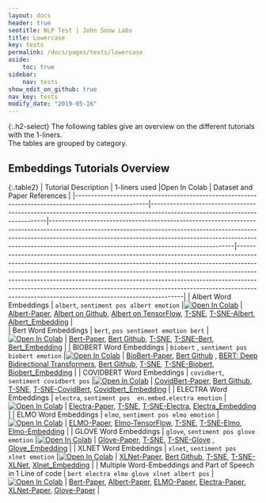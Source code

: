```yaml
---
layout: docs
header: true
seotitle: NLP Test | John Snow Labs
title: Lowercase
key: tests
permalink: /docs/pages/tests/lowercase
aside:
    toc: true
sidebar:
    nav: tests
show_edit_on_github: true
nav_key: tests
modify_date: "2019-05-16"
---
```


<div class="main-docs" markdown="1"><div class="h3-box" markdown="1">

{:.h2-select}
The following tables give an overview on the different tutorials with the 1-liners.                    
The tables are grouped
by category. 

</div><div class="h3-box" markdown="1">

## Embeddings Tutorials Overview

{:.table2}
|          Tutorial Description                                                                       |   1-liners used                                                                                                         |Open In Colab                                                                                                                                                                                                                                                                                       | Dataset and Paper References                                                                                                                                                                                                                                                                                                                                                                                                                                      |
|-----------------------------------------------------------------------------------------------------|---------------------------------------------------------------------------------------------------------------------------|----------------------------------------------------------------------------------------------------------------------------------------------------------------------------------------------------------------------------------------------------------------------------------------------------|-------------------------------------------------------------------------------------------------------------------------------------------------------------------------------------------------------------------------------------------------------------------------------------------------------------------------------------------------------------------------------------------------------------------------------------------------------------------|
| Albert Word Embeddings                                                                      | `albert`, `sentiment pos albert emotion`                                                                                  |[![Open In Colab](https://colab.research.google.com/assets/colab-badge.svg)](https://colab.research.google.com/github/JohnSnowLabs/nlu/blob/master/examples/colab/component_examples/word_embeddings/NLU_ALBERT_word_embeddings_and_t-SNE_visualization_example.ipynb)                              | [Albert-Paper](https://arxiv.org/pdf/1909.11942.pdf),  [Albert on Github](https://github.com/google-research/ALBERT), [Albert on TensorFlow](https://tfhub.dev/s?q=albert), [T-SNE](https://www.jmlr.org/papers/volume9/vandermaaten08a/vandermaaten08a.pdf?fbclid=IwA), [T-SNE-Albert](https://medium.com/spark-nlp/1-line-to-albert-word-embeddings-with-nlu-in-python-1691bc048ed1), [Albert_Embedding](https://nlp.johnsnowlabs.com/2021/06/23/albert_base_uncased_en.html)                                                                            |                                            
| Bert Word Embeddings                                                                        | `bert`, `pos sentiment emotion bert`                                                                                      |[![Open In Colab](https://colab.research.google.com/assets/colab-badge.svg)](https://colab.research.google.com/github/JohnSnowLabs/nlu/blob/master/examples/colab/component_examples/word_embeddings/NLU_BERT_word_embeddings_and_t-SNE_visualization_example.ipynb)                                | [Bert-Paper](https://arxiv.org/abs/1810.04805), [Bert Github](https://github.com/google-research/bert), [T-SNE](https://www.jmlr.org/papers/volume9/vandermaaten08a/vandermaaten08a.pdf?fbclid=IwA), [T-SNE-Bert](https://medium.com/spark-nlp/1-line-to-bert-word-embeddings-with-nlu-f50d2b08cddc), [Bert_Embedding](https://nlp.johnsnowlabs.com/2020/08/25/sent_small_bert_L2_128.html)                                                                                                                                                              |
| BIOBERT Word Embeddings                                                                     | `biobert` , `sentiment pos biobert emotion`                                                                               |[![Open In Colab](https://colab.research.google.com/assets/colab-badge.svg)](https://colab.research.google.com/github/JohnSnowLabs/nlu/blob/master/examples/colab/component_examples/word_embeddings/NLU_BIOBERT_word_embeddings_and_t-SNE_visualization_example.ipynb)                             | [BioBert-Paper](https://arxiv.org/abs/1901.08746), [Bert Github](https://github.com/google-research/bert) , [BERT: Deep Bidirectional Transformers](https://arxiv.org/abs/1810.04805), [Bert Github](https://github.com/google-research/bert), [T-SNE](https://www.jmlr.org/papers/volume9/vandermaaten08a/vandermaaten08a.pdf?fbclid=IwA), [T-SNE-Biobert](https://medium.com/spark-nlp/1-line-to-biobert-word-embeddings-with-nlu-in-python-7224ab52e131), [Biobert_Embedding](https://nlp.johnsnowlabs.com/2020/08/25/biobert_pubmed_base_cased.html)       |
| COVIDBERT Word Embeddings                                                                   | `covidbert`, `sentiment covidbert pos`                                                                                    |[![Open In Colab](https://colab.research.google.com/assets/colab-badge.svg)](https://colab.research.google.com/github/JohnSnowLabs/nlu/blob/master/examples/colab/component_examples/word_embeddings/NLU_COVIDBERT_word_embeddings_and_t-SNE_visualization_example.ipynb)                           | [CovidBert-Paper](https://journals.flvc.org/FLAIRS/article/view/128488), [Bert Github](https://github.com/google-research/bert), [T-SNE](https://www.jmlr.org/papers/volume9/vandermaaten08a/vandermaaten08a.pdf?fbclid=IwA), [T-SNE-CovidBert](https://medium.com/spark-nlp/1-line-to-covidbert-word-embeddings-with-nlu-in-python-e67396da2f78), [Covidbert_Embedding](https://nlp.johnsnowlabs.com/2020/08/27/covidbert_large_uncased.html)                                                                                                                 |
| ELECTRA Word Embeddings                                                                     | `electra`, `sentiment pos  en.embed.electra emotion`                                                                      |[![Open In Colab](https://colab.research.google.com/assets/colab-badge.svg)](https://colab.research.google.com/github/JohnSnowLabs/nlu/blob/master/examples/colab/component_examples/word_embeddings/NLU_ELECTRA_word_embeddings_and_t-SNE_visualization_example.ipynb)                             | [Electra-Paper](https://arxiv.org/abs/2003.10555), [T-SNE](https://www.jmlr.org/papers/volume9/vandermaaten08a/vandermaaten08a.pdf?fbclid=IwA), [T-SNE-Electra](https://medium.com/spark-nlp/1-line-to-electra-word-embeddings-with-nlu-in-python-25f749bf3e92), [Electra_Embedding](https://nlp.johnsnowlabs.com/2020/08/27/electra_small_uncased.html)                                                                                                                                                                                                   |
| ELMO Word Embeddings                                                                        | `elmo`, `sentiment pos elmo emotion`                                                                                      |[![Open In Colab](https://colab.research.google.com/assets/colab-badge.svg)](https://colab.research.google.com/github/JohnSnowLabs/nlu/blob/master/examples/colab/component_examples/word_embeddings/NLU_ELMo_word_embeddings_and_t-SNE_visualization_example.ipynb)                                | [ELMO-Paper](https://arxiv.org/abs/1802.05365), [Elmo-TensorFlow](https://github.com/google-research/bert), [T-SNE](https://www.jmlr.org/papers/volume9/vandermaaten08a/vandermaaten08a.pdf?fbclid=IwA), [T-SNE-Elmo](https://medium.com/spark-nlp/1-python-line-for-elmo-word-embeddings-with-john-snow-labs-nlu-628e9b924a3), [Elmo-Embedding](https://nlp.johnsnowlabs.com/2020/01/31/elmo.html)                                                                                                                                    |
| GLOVE Word Embeddings                                                                       | `glove`, `sentiment pos glove emotion`                                                                                    |[![Open In Colab](https://colab.research.google.com/assets/colab-badge.svg)](https://colab.research.google.com/github/JohnSnowLabs/nlu/blob/master/examples/colab/component_examples/word_embeddings/NLU_GLOVE_word_embeddings_and_t-SNE_visualization_example.ipynb)                               | [Glove-Paper](https://nlp.stanford.edu/pubs/glove.pdf), [T-SNE](https://www.jmlr.org/papers/volume9/vandermaaten08a/vandermaaten08a.pdf?fbclid=IwA), [T-SNE-Glove](https://medium.com/spark-nlp/1-line-to-glove-word-embeddings-with-nlu-in-python-baed152fff4d) , [Glove_Embedding](https://nlp.johnsnowlabs.com/2020/01/22/glove_100d.html)                                                                                                                                                                                                 |
| XLNET Word Embeddings                                                                       | `xlnet`, `sentiment pos  xlnet emotion`                                                                                   |[![Open In Colab](https://colab.research.google.com/assets/colab-badge.svg)](https://colab.research.google.com/github/JohnSnowLabs/nlu/blob/master/examples/colab/component_examples/word_embeddings/NLU_XLNET_word_embeddings_and_t-SNE_visualization_example.ipynb)                               | [XLNet-Paper](https://arxiv.org/abs/1906.08237),  [Bert Github](https://github.com/zihangdai/xlnet), [T-SNE](https://www.jmlr.org/papers/volume9/vandermaaten08a/vandermaaten08a.pdf?fbclid=IwA), [T-SNE-XLNet](https://medium.com/spark-nlp/1-line-to-xlnet-word-embeddings-with-nlu-in-python-5efc57d7ac79), [Xlnet_Embedding](https://nlp.johnsnowlabs.com/2021/07/07/xlnet_base_cased_en.html)                                                                                                                                                 |
| Multiple Word-Embeddings and Part of Speech in 1 Line of code                                       | `bert electra elmo glove xlnet albert pos`                                                                                |[![Open In Colab](https://colab.research.google.com/assets/colab-badge.svg)](https://colab.research.google.com/github/JohnSnowLabs/nlu/blob/master/examples/colab/component_examples/word_embeddings/NLU_multiple_word_embeddings_and_t-SNE_visualization_example.ipynb)                            | [Bert-Paper](https://arxiv.org/pdf/1810.04805.pdf), [Albert-Paper](https://openreview.net/forum?id=H1eA7AEtvS), [ELMO-Paper](https://arxiv.org/abs/1802.05365), [Electra-Paper](https://arxiv.org/abs/2003.10555), [XLNet-Paper](https://arxiv.org/pdf/1906.08237.pdf), [Glove-Paper](https://nlp.stanford.edu/pubs/glove.pdf)                                                                                                                                    |

</div></div>